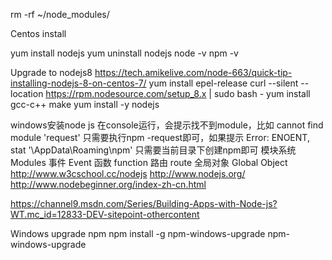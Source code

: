 rm -rf ~/node_modules/

Centos install

yum install nodejs
yum uninstall nodejs
node -v
npm -v

Upgrade to nodejs8
https://tech.amikelive.com/node-663/quick-tip-installing-nodejs-8-on-centos-7/
yum install epel-release
curl --silent --location https://rpm.nodesource.com/setup_8.x | sudo bash -
yum install gcc-c++ make
yum install -y nodejs


windows安装node js
在console运行，会提示找不到module，比如 cannot find module 'request'
只需要执行npm -request即可，如果提示 Error: ENOENT, stat '\AppData\Roaming\npm'
只需要当前目录下创建npm即可
模块系统 Modules
事件 Event
函数 function
路由 route
全局对象 Global Object
http://www.w3cschool.cc/nodejs
http://www.nodejs.org/
http://www.nodebeginner.org/index-zh-cn.html
 
https://channel9.msdn.com/Series/Building-Apps-with-Node-js?WT.mc_id=12833-DEV-sitepoint-othercontent


Windows upgrade npm
npm install -g npm-windows-upgrade npm-windows-upgrade

